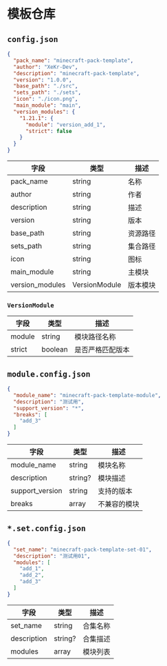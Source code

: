 # 模板仓库

## `config.json`

```json
{
  "pack_name": "minecraft-pack-template",
  "author": "XeKr-Dev",
  "description": "minecraft-pack-template",
  "version": "1.0.0",
  "base_path": "./src",
  "sets_path": "./sets",
  "icon": "./icon.png",
  "main_module": "main",
  "version_modules": {
    "1.21.1": {
      "module": "version_add_1",
      "strict": false
    }
  }
}
```

| 字段              | 类型            | 描述   |
|-----------------|---------------|------|
| pack_name       | string        | 名称   |
| author          | string        | 作者   |
| description     | string        | 描述   |
| version         | string        | 版本   |
| base_path       | string        | 资源路径 |
| sets_path       | string        | 集合路径 |
| icon            | string        | 图标   |
| main_module     | string        | 主模块  |
| version_modules | VersionModule | 版本模块 |

### `VersionModule`
| 字段     | 类型      | 描述       |
|--------|---------|----------|
| module | string  | 模块路径名称   |
| strict | boolean | 是否严格匹配版本 |

## `module.config.json`

```json
{
  "module_name": "minecraft-pack-template-module",
  "description": "测试用",
  "support_version": "*",
  "breaks": [
    "add_3"
  ]
}
```

| 字段              | 类型      | 描述     |
|-----------------|---------|--------|
| module_name     | string  | 模块名称   |
| description     | string? | 模块描述   |
| support_version | string  | 支持的版本  |
| breaks          | array   | 不兼容的模块 |

## `*.set.config.json`

```json
{
  "set_name": "minecraft-pack-template-set-01",
  "description": "测试用01",
  "modules": [
    "add_1",
    "add_2",
    "add_3"
  ]
}
```

| 字段          | 类型      | 描述   |
|-------------|---------|------|
| set_name    | string  | 合集名称 |
| description | string? | 合集描述 |
| modules     | array   | 模块列表 |
